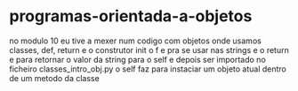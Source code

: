 # programas-orientada-a-objetos
no modulo 10 eu tive a mexer num codigo com objetos onde usamos classes, def, return e o construtor init
o f e pra se usar nas strings 
e o return e para retornar o valor da string para o self e depois ser importado no ficheiro classes_intro_obj.py
o self faz para instaciar um objeto atual dentro de um metodo da classe
